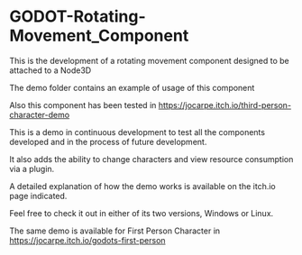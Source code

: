 # GODOT-Rotating-Movement_Component

This is the development of a rotating movement component designed to be attached to a Node3D

The demo folder contains an example of usage of this component

Also this component has been tested in https://jocarpe.itch.io/third-person-character-demo

This is a demo in continuous development to test all the components developed and in the process of future development. 

It also adds the ability to change characters and view resource consumption via a plugin. 

A detailed explanation of how the demo works is available on the itch.io page indicated. 

Feel free to check it out in either of its two versions, Windows or Linux.

The same demo is available for First Person Character in https://jocarpe.itch.io/godots-first-person
